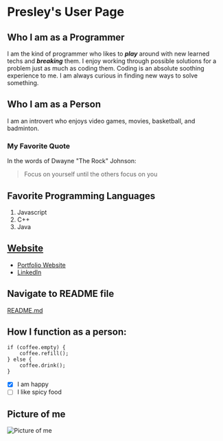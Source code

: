 # Presley's User Page
## Who I am as a Programmer
I am the kind of programmer who likes to ***play*** around with new learned techs and
***breaking*** them. I enjoy working through possible solutions for a problem just as
much as coding them. Coding is an absolute soothing experience to me. I am always
curious in finding new ways to solve something.
## Who I am as a Person
I am an introvert who enjoys video games, movies, basketball, and badminton.
### My Favorite Quote
In the words of Dwayne "The Rock" Johnson:
> Focus on yourself until the others focus on you
## Favorite Programming Languages
1. Javascript
2. C++
3. Java
## [Website](https://presleyc-cheng.web.app/)
- [Portfolio Website](https://presleyc-cheng.web.app/)
- [LinkedIn](https://www.linkedin.com/in/presley-cheng/)
## Navigate to README file
[README.md](README.md)
## How I function as a person:
```
if (coffee.empty) {
    coffee.refill();
} else {
    coffee.drink();
}
```
- [x] I am happy
- [ ] I like spicy food
## Picture of me
![Picture of me](https://presleyc-cheng.web.app/assets/me-bg2.png)


